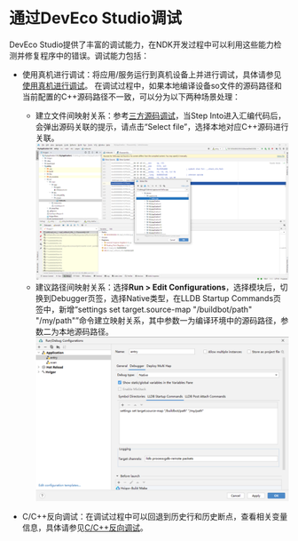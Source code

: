 # 通过DevEco Studio调试


DevEco Studio提供了丰富的调试能力，在NDK开发过程中可以利用这些能力检测并修复程序中的错误。调试能力包括：


- 使用真机进行调试：将应用/服务运行到真机设备上并进行调试，具体请参见<!--RP1-->[使用真机进行调试](https://developer.harmonyos.com/cn/docs/documentation/doc-guides-V4/ide_debug_device-0000001053822404-V4?catalogVersion=V4)<!--RP1End-->。
  在调试过程中，如果本地编译设备so文件的源码路径和当前配置的C++源码路径不一致，可以分为以下两种场景处理：

  - 建立文件间映射关系：参考<!--RP2-->[三方源码调试](https://developer.harmonyos.com/cn/docs/documentation/doc-guides-V2/ide_debug_device-0000001053822404-V2#section164291853546)<!--RP2End-->，当Step Into进入汇编代码后，会弹出源码关联的提示，请点击“Select file”，选择本地对应C++源码进行关联。
     ![zh-cn_image_0000001765701489](figures/zh-cn_image_0000001765701489.png)
  - 建议路径间映射关系：选择**Run &gt; Edit Configurations**，选择模块后，切换到Debugger页签，选择Native类型，在LLDB Startup Commands页签中，新增“settings set target.source-map "/buildbot/path" "/my/path"”命令建立映射关系，其中参数一为编译环境中的源码路径，参数二为本地源码路径。
     ![zh-cn_image_0000001717778178](figures/zh-cn_image_0000001717778178.png)

- C/C++反向调试：在调试过程中可以回退到历史行和历史断点，查看相关变量信息，具体请参见<!--RP3-->[C/C++反向调试](https://developer.harmonyos.com/cn/docs/documentation/doc-guides-V4/time-travel-debug-0000001438715156-V4?catalogVersion=V4)<!--RP3End-->。
